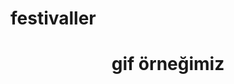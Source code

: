 # festivaller

<h1 align="center">gif örneğimiz</h1>

<p><img align="left" src="https://github.com/darahta/festivaller/blob/main/festival.gif/></p>
